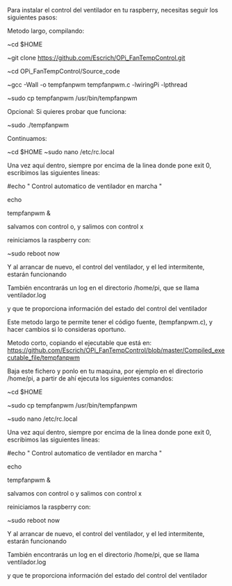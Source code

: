 Para instalar el control del ventilador en tu raspberry, necesitas seguir los siguientes pasos:

Metodo largo, compilando:

~cd $HOME

~git clone https://github.com/Escrich/OPi_FanTempControl.git

~cd OPi_FanTempControl/Source_code

~gcc -Wall -o tempfanpwm tempfanpwm.c -lwiringPi -lpthread

~sudo cp tempfanpwm /usr/bin/tempfanpwm 



Opcional:
Si quieres probar que funciona:

~sudo ./tempfanpwm



Continuamos:

~cd $HOME
~sudo nano /etc/rc.local

Una vez aquí dentro, siempre por encima de la linea donde pone exit 0, escribimos las siguientes lineas:

#echo " Control automatico de ventilador en marcha "

echo

tempfanpwm &




salvamos con control o, y salimos con control x

reiniciamos la raspberry con:

~sudo reboot now

Y al arrancar de nuevo, el control del ventilador, y el led intermitente, estarán funcionando

También encontrarás un log en el directorio /home/pi, que se llama ventilador.log

y que te proporciona información del estado del control del ventilador

Este metodo largo te permite tener el código fuente, (tempfanpwm.c), y hacer cambios si lo consideras oportuno.



Metodo corto, copiando el ejecutable que está en:
https://github.com/Escrich/OPi_FanTempControl/blob/master/Compiled_executable_file/tempfanpwm

Baja este fichero y ponlo en tu maquina, por ejemplo en el directorio /home/pi, a partir de ahí ejecuta los siguientes comandos:

~cd $HOME

~sudo cp tempfanpwm /usr/bin/tempfanpwm 

~sudo nano /etc/rc.local

Una vez aquí dentro, siempre por encima de la linea donde pone exit 0, escribimos las siguientes lineas:

#echo " Control automatico de ventilador en marcha "

echo

tempfanpwm &

salvamos con control o y salimos con control x

reiniciamos la raspberry con:

~sudo reboot now

Y al arrancar de nuevo, el control del ventilador, y el led intermitente, estarán funcionando

También encontrarás un log en el directorio /home/pi, que se llama ventilador.log

y que te proporciona información del estado del control del ventilador





